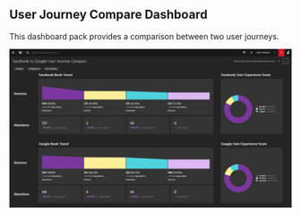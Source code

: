## User Journey Compare Dashboard
This dashboard pack provides a comparison between two user journeys.

![User Journey Compare Dashboard](UJC.png)
